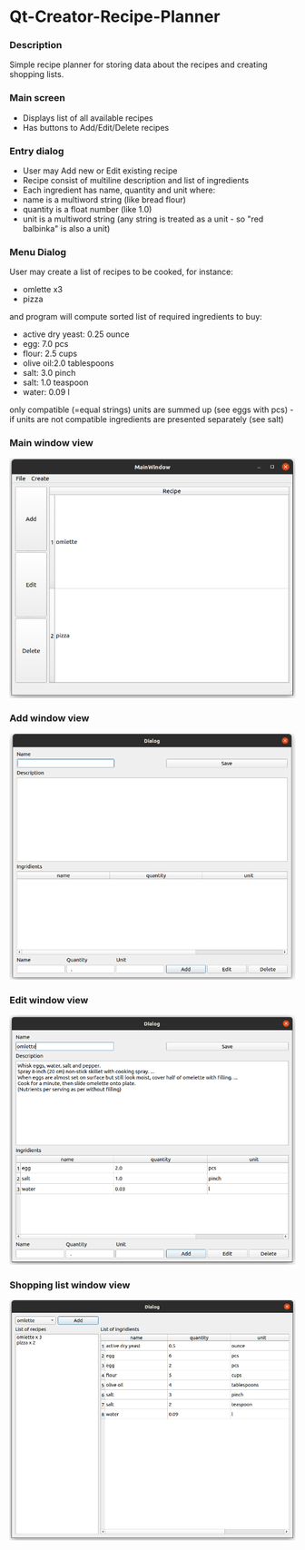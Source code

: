 # Qt-Creator-Recipe-Planner

### Description
Simple recipe planner for storing data about the recipes and creating shopping lists.

### Main screen

- Displays list of all available recipes
- Has buttons to Add/Edit/Delete recipes

### Entry dialog

- User may Add new or Edit existing recipe
- Recipe consist of multiline description and list of ingredients
- Each ingredient has name, quantity and unit where:
 - name is a multiword string (like bread flour)
 - quantity is a float number (like 1.0)
 - unit is a multiword string (any string is treated as a unit - so "red balbinka" is also a unit)

### Menu Dialog

User may create a list of recipes to be cooked, for instance:

- omlette x3
- pizza 

and program will compute sorted list of required ingredients to buy:

- active dry yeast: 0.25 ounce
- egg: 7.0 pcs
- flour: 2.5 cups
- olive oil:2.0 tablespoons
- salt: 3.0 pinch
- salt: 1.0 teaspoon
- water: 0.09 l

only compatible (=equal strings) units are summed up (see eggs with pcs) - if units are not compatible ingredients are presented separately (see salt)

### Main window view
<img width="600" src="https://github.com/mkaniukk/Qt-Creator-Recipe-Planner/blob/main/assets/mainwindow.png">

### Add window view
<img width = "600" src="https://github.com/mkaniukk/Qt-Creator-Recipe-Planner/blob/main/assets/addwindow.png">
  
### Edit window view
<img width = "600" src="https://github.com/mkaniukk/Qt-Creator-Recipe-Planner/blob/main/assets/editwindow.png">
  
### Shopping list window view
<img width = "600" src="https://github.com/mkaniukk/Qt-Creator-Recipe-Planner/blob/main/assets/shoppinglistwindow.png">
